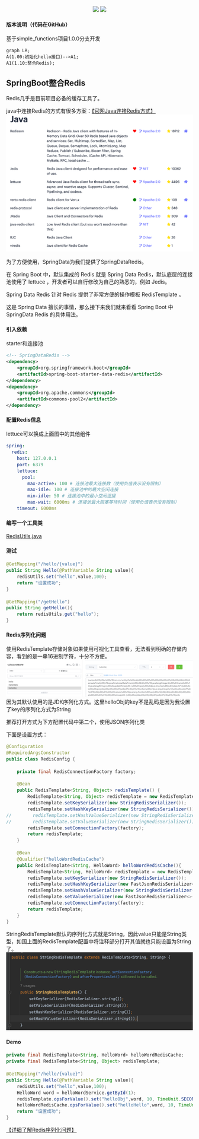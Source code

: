<div align="center">
    <a href="https://moyifeng.blog.csdn.net/"> <img src="https://badgen.net/badge/MYF/莫逸风CSDN/4ab8a1?icon=rss"></a>
    <a href="https://github.com/1046895947"> <img src="https://badgen.net/badge/MYF/莫逸风GitHub/4ab8a1?icon=github"></a>
</div>

#### 版本说明（代码在GitHub）

基于simple_functions项目1.0.0分支开发

```mermaid
graph LR;
A(1.00:初始化hello接口)-->A1;
A1(1.10:整合Redis);
```

## SpringBoot整合Redis

Redis几乎是目前项目必备的缓存工具了。

java中连接Redis的方式有很多方案：[【官网Java连接Redis方式】](https://redis.io/docs/clients/#java)
<img src="Image/JavaRedis.png" alt="img.png" style="zoom:50%;cursor:pointer;" />

为了方便使用，SpringData为我们提供了SpringDataRedis。

在 Spring Boot 中，默认集成的 Redis 就是 Spring Data Redis，默认底层的连接池使用了 lettuce ，开发者可以自行修改为自己的熟悉的，例如 Jedis。

Spring Data Redis 针对 Redis 提供了非常方便的操作模板 RedisTemplate 。

这是 Spring Data 擅长的事情，那么接下来我们就来看看 Spring Boot 中 SpringData Redis 的具体用法。

#### 引入依赖
starter和连接池
```xml
<!-- SpringDataRedis -->
<dependency>
    <groupId>org.springframework.boot</groupId>
    <artifactId>spring-boot-starter-data-redis</artifactId>
</dependency>
<dependency>
    <groupId>org.apache.commons</groupId>
    <artifactId>commons-pool2</artifactId>
</dependency>
```
#### 配置Redis信息
lettuce可以换成上面图中的其他组件
```yaml
spring:
  redis:
    host: 127.0.0.1
    port: 6379
    lettuce:
      pool:
        max-active: 100 # 连接池最大连接数（使用负值表示没有限制）
        max-idle: 100 # 连接池中的最大空闲连接
        min-idle: 50 # 连接池中的最小空闲连接
        max-wait: 6000ms # 连接池最大阻塞等待时间（使用负值表示没有限制）
    timeout: 6000ms
```

#### 编写一个工具类

[RedisUtils.java](../src/main/java/com/myf/utils/RedisUtils.java)

#### 测试
```java
@GetMapping("/hello/{value}")
public String Hello(@PathVariable String value){
    redisUtils.set("hello",value,100);
    return "设置成功";
}

@GetMapping("/getHello")
public String getHello(){
    return redisUtils.get("hello");
}
```

#### Redis序列化问题

使用RedisTemplate存储对象如果使用可视化工具查看，无法看到明确的存储内容，看到的是一串16进制字符，十分不方便。
<img src="Image/redisjdkSerializer.png" alt="img.png" style="zoom:50%;cursor:pointer;" />
因为其默认使用的是JDK序列化方式。这里helloObj的key不是乱码是因为我设置了key的序列化方式为String

推荐打开方式为下方配置代码中第二个，使用JSON序列化类

下面是设置方式：
```java
@Configuration
@RequiredArgsConstructor
public class RedisConfig {

    private final RedisConnectionFactory factory;

    @Bean
    public RedisTemplate<String, Object> redisTemplate() {
        RedisTemplate<String, Object> redisTemplate = new RedisTemplate<>();
        redisTemplate.setKeySerializer(new StringRedisSerializer());
        redisTemplate.setHashKeySerializer(new StringRedisSerializer());
//        redisTemplate.setHashValueSerializer(new StringRedisSerializer());
//        redisTemplate.setValueSerializer(new StringRedisSerializer());
        redisTemplate.setConnectionFactory(factory);
        return redisTemplate;
    }

    @Bean
    @Qualifier("helloWordRedisCache")
    public RedisTemplate<String, HelloWord> helloWordRedisCache(){
        RedisTemplate<String, HelloWord> redisTemplate = new RedisTemplate<>();
        redisTemplate.setKeySerializer(new StringRedisSerializer());
        redisTemplate.setHashKeySerializer(new FastJsonRedisSerializer<>(HelloWord.class));
        redisTemplate.setHashValueSerializer(new StringRedisSerializer());
        redisTemplate.setValueSerializer(new FastJsonRedisSerializer<>(HelloWord.class));
        redisTemplate.setConnectionFactory(factory);
        return redisTemplate;
    }
}
```

StringRedisTemplate默认的序列化方式就是String，因此value只能是String类型，如国上面的RedisTemplate配置中将注释部分打开其值就也只能设置为String了。
![img.png](Image/img.png)

#### Demo
```java
private final RedisTemplate<String, HelloWord> helloWordRedisCache;
private final RedisTemplate<String, Object> redisTemplate;

@GetMapping("/hello/{value}")
public String Hello(@PathVariable String value){
    redisUtils.set("hello",value,100);
    HelloWord word = helloWordService.getById(1);
    redisTemplate.opsForValue().set("helloObj",word, 10, TimeUnit.SECONDS);
    helloWordRedisCache.opsForValue().set("helloHello",word, 10, TimeUnit.SECONDS);
    return "设置成功";
}
```
[【详细了解Redis序列化问题】](https://blog.51cto.com/u_15239532/2835953)
